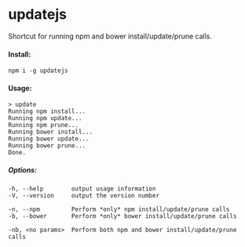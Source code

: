 # updatejs

Shortcut for running npm and bower install/update/prune calls.

#### Install:
    npm i -g updatejs

#### Usage:
    > update
    Running npm install...
    Running npm update...
    Running npm prune...
    Running bower install...
    Running bower update...
    Running bower prune...
    Done.

##### Options:
    -h, --help        output usage information
    -V, --version     output the version number
    
    -n, --npm         Perform *only* npm install/update/prune calls
    -b, --bower       Perform *only* bower install/update/prune calls
    
    -nb, <no params>  Perform both npm and bower install/update/prune calls

